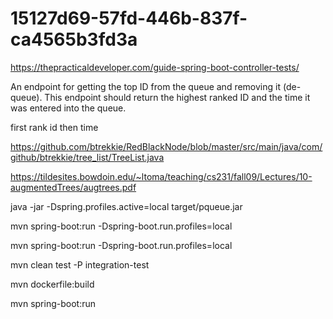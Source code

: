 # 15127d69-57fd-446b-837f-ca4565b3fd3a

https://thepracticaldeveloper.com/guide-spring-boot-controller-tests/

An endpoint for getting the top ID from the queue and removing it (de-queue). 
This endpoint should return the highest ranked ID and the time it was entered into the queue.

first rank id then time


https://github.com/btrekkie/RedBlackNode/blob/master/src/main/java/com/github/btrekkie/tree_list/TreeList.java


https://tildesites.bowdoin.edu/~ltoma/teaching/cs231/fall09/Lectures/10-augmentedTrees/augtrees.pdf


java -jar -Dspring.profiles.active=local target/pqueue.jar

mvn spring-boot:run -Dspring-boot.run.profiles=local

mvn spring-boot:run -Dspring-boot.run.profiles=local

mvn clean test -P integration-test

mvn dockerfile:build

mvn spring-boot:run